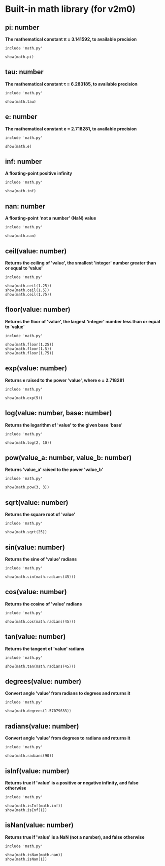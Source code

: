 # Built-in math library (for v2m0)

## pi: number
**The mathematical constant π = 3.141592, to available precision**
```
include 'math.py'

show(math.pi)
```

## tau: number
**The mathematical constant τ = 6.283185, to available precision**
```
include 'math.py'

show(math.tau)
```

## e: number
**The mathematical constant e = 2.718281, to available precision**
```
include 'math.py'

show(math.e)
```

## inf: number
**A floating-point positive infinity**
```
include 'math.py'

show(math.inf)
```

## nan: number
**A floating-point 'not a number' (NaN) value**
```
include 'math.py'

show(math.nan)
```

## ceil(value: number)
**Returns the ceiling of 'value', the smallest 'integer' number greater than or equal to 'value'**
```
include 'math.py'

show(math.ceil(1.25))
show(math.ceil(1.5))
show(math.ceil(1.75))
```

## floor(value: number)
**Returns the floor of 'value', the largest 'integer' number less than or equal to 'value'**
```
include 'math.py'

show(math.floor(1.25))
show(math.floor(1.5))
show(math.floor(1.75))
```

## exp(value: number)
**Returns e raised to the power 'value', where e = 2.718281**
```
include 'math.py'

show(math.exp(5))
```

## log(value: number, base: number)
**Returns the logarithm of 'value' to the given base 'base'**
```
include 'math.py'

show(math.log(2, 10))
```

## pow(value_a: number, value_b: number)
**Returns 'value_a' raised to the power 'value_b'**
```
include 'math.py'

show(math.pow(3, 3))
```

## sqrt(value: number)
**Returns the square root of 'value'**
```
include 'math.py'

show(math.sqrt(25))
```

## sin(value: number)
**Returns the sine of 'value' radians**
```
include 'math.py'

show(math.sin(math.radians(45)))
```

## cos(value: number)
**Returns the cosine of 'value' radians**
```
include 'math.py'

show(math.cos(math.radians(45)))
```

## tan(value: number)
**Returns the tangent of 'value' radians**
```
include 'math.py'

show(math.tan(math.radians(45)))
```

## degrees(value: number)
**Convert angle 'value' from radians to degrees and returns it**
```
include 'math.py'

show(math.degrees(1.57079633))
```

## radians(value: number)
**Convert angle 'value' from degrees to radians and returns it**
```
include 'math.py'

show(math.radians(90))
```
## isInf(value: number)
**Returns true if 'value' is a positive or negative infinity, and false otherwise**
```
include 'math.py'

show(math.isInf(math.inf))
show(math.isInf(1))
```

## isNan(value: number)
**Returns true if 'value' is a NaN (not a number), and false otherwise**
```
include 'math.py'

show(math.isNan(math.nan))
show(math.isNan(1))
```